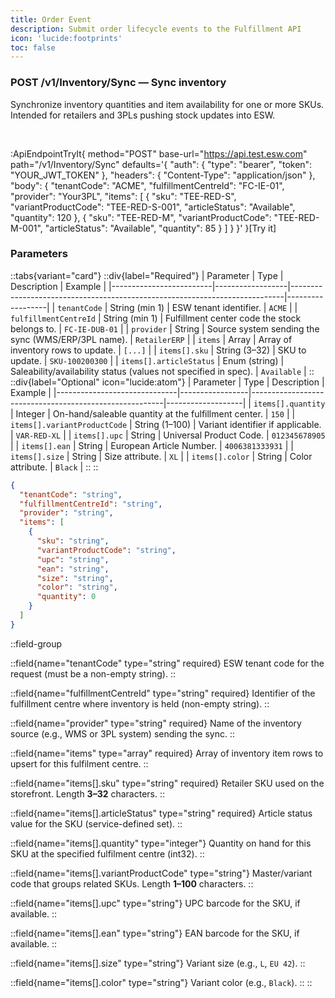```yaml
---
title: Order Event
description: Submit order lifecycle events to the Fulfillment API
icon: 'lucide:footprints'
toc: false
---
```


### <span class="inline-flex items-center gap-x-1.5 py-1.5 px-3 rounded-full text-xs font-medium bg-blue-100 text-blue-800 dark:bg-blue-800/30 dark:text-blue-500">POST</span> /v1/Inventory/Sync — Sync inventory

Synchronize inventory quantities and item availability for one or more SKUs. Intended for retailers and 3PLs pushing stock updates into ESW.

<br>

:ApiEndpointTryIt{
  method="POST"
  base-url="https://api.test.esw.com"
  path="/v1/Inventory/Sync"
  defaults='{
    "auth": { "type": "bearer", "token": "YOUR_JWT_TOKEN" },
    "headers": { "Content-Type": "application/json" },
    "body": {
      "tenantCode": "ACME",
      "fulfillmentCentreId": "FC-IE-01",
      "provider": "Your3PL",
      "items": [
        { "sku": "TEE-RED-S", "variantProductCode": "TEE-RED-S-001", "articleStatus": "Available", "quantity": 120 },
        { "sku": "TEE-RED-M", "variantProductCode": "TEE-RED-M-001", "articleStatus": "Available", "quantity": 85 }
      ]
    }
  }'
}[Try it]




### Parameters  
 
::tabs{variant="card"}
  ::div{label="Required"}
  | Parameter               | Type             | Description                                                                | Example          |
  |-------------------------|------------------|----------------------------------------------------------------------------|------------------|
  | `tenantCode`            | String (min 1)   | ESW tenant identifier.                                                     | `ACME`           |
  | `fulfillmentCentreId`   | String (min 1)   | Fulfillment center code the stock belongs to.                              | `FC-IE-DUB-01`   |
  | `provider`              | String           | Source system sending the sync (WMS/ERP/3PL name).                         | `RetailerERP`    |
  | `items`                 | Array<object>    | Array of inventory rows to update.                                         | `[...]`          |
  | `items[].sku`           | String (3–32)    | SKU to update.                                                             | `SKU-100200300`  |
  | `items[].articleStatus` | Enum (string)    | Saleability/availability status (values not specified in spec).            | `Available`      |
  ::
  ::div{label="Optional" icon="lucide:atom"}
  | Parameter                     | Type            | Description                                            | Example           |
  |------------------------------|-----------------|--------------------------------------------------------|-------------------|
  | `items[].quantity`           | Integer         | On-hand/saleable quantity at the fulfillment center.   | `150`             |
  | `items[].variantProductCode` | String (1–100)  | Variant identifier if applicable.                      | `VAR-RED-XL`      |
  | `items[].upc`                | String          | Universal Product Code.                                | `012345678905`    |
  | `items[].ean`                | String          | European Article Number.                               | `4006381333931`   |
  | `items[].size`               | String          | Size attribute.                                        | `XL`              |
  | `items[].color`              | String          | Color attribute.                                       | `Black`           |
  ::
::





```json [Request Sample] height=150 collapse
{
  "tenantCode": "string",
  "fulfillmentCentreId": "string",
  "provider": "string",
  "items": [
    {
      "sku": "string",
      "variantProductCode": "string",
      "upc": "string",
      "ean": "string",
      "size": "string",
      "color": "string",
      "quantity": 0
    }
  ]
}
```	


::field-group

  ::field{name="tenantCode" type="string" required}
  ESW tenant code for the request (must be a non-empty string).
  ::

  ::field{name="fulfillmentCentreId" type="string" required}
  Identifier of the fulfillment centre where inventory is held (non-empty string).
  ::

  ::field{name="provider" type="string" required}
  Name of the inventory source (e.g., WMS or 3PL system) sending the sync.
  ::

  ::field{name="items" type="array<InventorySyncItem>" required}
  Array of inventory item rows to upsert for this fulfilment centre.
  ::

  ::field{name="items[].sku" type="string" required}
  Retailer SKU used on the storefront. Length **3–32** characters.
  ::

  ::field{name="items[].articleStatus" type="string" required}
  Article status value for the SKU (service-defined set).
  ::

  ::field{name="items[].quantity" type="integer"}
  Quantity on hand for this SKU at the specified fulfilment centre (int32).
  ::

  ::field{name="items[].variantProductCode" type="string"}
  Master/variant code that groups related SKUs. Length **1–100** characters.
  ::

  ::field{name="items[].upc" type="string"}
  UPC barcode for the SKU, if available.
  ::

  ::field{name="items[].ean" type="string"}
  EAN barcode for the SKU, if available.
  ::

  ::field{name="items[].size" type="string"}
  Variant size (e.g., `L`, `EU 42`).
  ::

  ::field{name="items[].color" type="string"}
  Variant color (e.g., `Black`).
  ::
::

